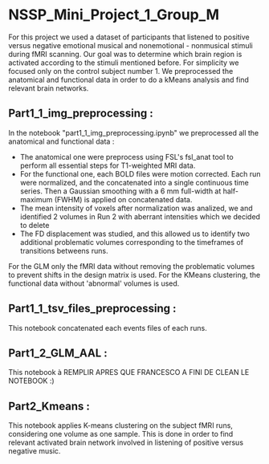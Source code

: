 # NSSP_Mini_Project_1_Group_M

For this project we used a dataset of participants that listened to positive versus negative emotional musical and nonemotional - nonmusical stimuli during fMRI scanning. 
Our goal was to determine which brain region is activated according to the stimuli mentioned before. For simplicity we focused only on the control subject number 1. We preprocessed the anatomical and functional data in order to do a kMeans analysis and find relevant brain networks. 

## Part1_1_img_preprocessing : 
In the notebook "part1_1_img_preprocessing.ipynb" we preprocessed all the anatomical and functional data : 
  - The anatomical one were preprocess using  FSL's fsl\_anat tool to perform all essential steps for T1-weighted MRI data.
  - For the functional one, each BOLD files were motion corrected. Each run were normalized, and the concatenated into a           single continuous time series. Then a Gaussian smoothing with a 6 mm full-width at half-maximum (FWHM) is applied on           concatenated data.
  - The mean intensity of voxels after normalization was analized, we and identified 2 volumes in Run 2 with aberrant intensities which we decided to delete
  - The FD displacement was studied, and this allowed us to identify two additional problematic volumes corresponding to the timeframes of transitions betweens runs.

For the GLM only the fMRI data without removing the problematic volumes to prevent shifts in the design matrix is used.
For the KMeans clustering, the functional data without 'abnormal' volumes is used.

## Part1_1_tsv_files_preprocessing : 

This notebook concatenated each events files of each runs. 

## Part1_2_GLM_AAL : 

This notebook à REMPLIR APRES QUE FRANCESCO A FINI DE CLEAN LE NOTEBOOK :)

## Part2_Kmeans : 

This notebook applies K-means clustering on the subject fMRI runs, considering one volume as one sample. This is done in order to find relevant activated brain network involved in listening of positive versus negative music.  




